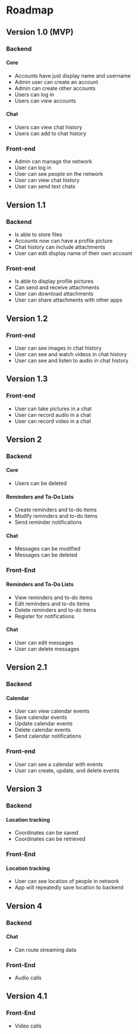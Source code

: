 # Roadmap

## Version 1.0 (MVP)

### Backend

#### Core

- Accounts have just display name and username
- Admin user can create an account
- Admin can create other accounts
- Users can log in
- Users can view accounts

#### Chat

- Users can view chat history
- Users can add to chat history

### Front-end

- Admin can manage the network
- User can log in
- User can see people on the network
- User can view chat history
- User can send text chats

## Version 1.1

### Backend

- Is able to store files
- Accounts now can have a profile picture
- Chat history can include attachments
- User can edit display name of their own account

### Front-end

- Is able to display profile pictures
- Can send and receive attachments
- User can download attachments
- User can share attachments with other apps

## Version 1.2

### Front-end

- User can see images in chat history
- User can see and watch videos in chat history
- User can see and listen to audio in chat history

## Version 1.3

### Front-end

- User can take pictures in a chat
- User can record audio in a chat
- User can record video in a chat

## Version 2

### Backend

#### Core

- Users can be deleted

#### Reminders and To-Do Lists

- Create reminders and to-do items
- Modify reminders and to-do items
- Send reminder notifications

#### Chat

- Messages can be modified
- Messages can be deleted

### Front-End

#### Reminders and To-Do Lists

- View reminders and to-do items
- Edit reminders and to-do items
- Delete reminders and to-do items
- Register for notifications

#### Chat

- User can edit messages
- User can delete messages

## Version 2.1

### Backend

#### Calendar

- User can view calendar events
- Save calendar events
- Update calendar events
- Delete calendar events
- Send calendar notifications

### Front-end

- User can see a calendar with events
- User can create, update, and delete events

## Version 3

### Backend

#### Location tracking

- Coordinates can be saved
- Coordinates can be retrieved

### Front-End

#### Location tracking

- User can see location of people in network
- App will repeatedly save location to backend

## Version 4

### Backend

#### Chat

- Can route streaming data

### Front-End

- Audio calls

## Version 4.1

### Front-End

- Video calls
